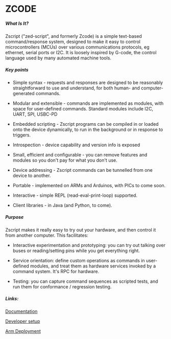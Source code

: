 ZCODE
===

##### What Is It?

Zscript ("zed-script", and formerly Zcode) is a simple text-based command/response system, designed to make it easy to control microcontrollers (MCUs) over various communications protocols, eg ethernet, serial ports or I2C. It is loosely inspired by G-code, the control language used by many automated machine tools.

##### Key points

* Simple syntax - requests and responses are designed to be reasonably straightforward to use and understand, for both human- and computer-generated commands.

* Modular and extensible - commands are implemented as modules, with space for user-defined commands. Standard modules include I2C, UART, SPI, USBC-PD

* Embedded scripting - Zscript programs can be compiled in or loaded onto the device dynamically, to run in the background or in response to triggers.

* Introspection - device capability and version info is exposed

* Small, efficient and configurable - you can remove features and modules so you don't pay for what you don't use.

* Device addressing - Zscript commands can be tunnelled from one device to another.

* Portable - implemented on ARMs and Arduinos, with PICs to come soon.

* Interactive - simple REPL (read-eval-print-loop) supported.

* Client libraries - in Java (and Python, to come).
 

##### Purpose

Zscript makes it really easy to try out your hardware, and then control it from another computer. This facilitates:

* Interactive experimentation and prototyping: you can try out talking over buses or reading/setting pins while you get everything right.

* Service orientation: define custom operations as commands in user-defined modules, and treat them as hardware services invoked by a command system. It's RPC for hardware.

* Testing: you can capture command sequences as scripted tests, and run them for conformance / regression testing.

##### Links:

[Documentation](docs/spec/zscript-description.md)

[Developer setup](docs/dev/dev-setup.md)

[Arm Deployment](receivers/native/arm/no-os/docs/stlink-deployment.md)